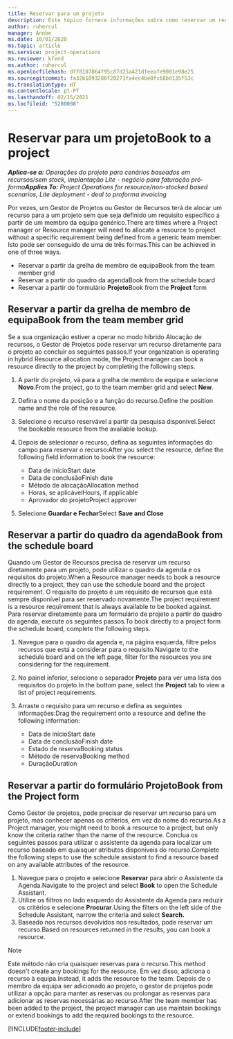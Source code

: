 ```yaml
---
title: Reservar para um projeto
description: Este tópico fornece informações sobre como reservar um recurso para um projeto.
author: ruhercul
manager: Annbe
ms.date: 10/01/2020
ms.topic: article
ms.service: project-operations
ms.reviewer: kfend
ms.author: ruhercul
ms.openlocfilehash: dff8107864f95c87d25a421dfeeafe9081e98e25
ms.sourcegitcommit: fa32b1893286f20271fa4ec4be8fc68bd135f53c
ms.translationtype: HT
ms.contentlocale: pt-PT
ms.lasthandoff: 02/15/2021
ms.locfileid: "5280008"
---
```

# <a name="book-to-a-project"></a><span data-ttu-id="f9794-103">Reservar para um projeto</span><span class="sxs-lookup"><span data-stu-id="f9794-103">Book to a project</span></span>

<span data-ttu-id="f9794-104">_**Aplica-se a:** Operações do projeto para cenários baseados em recursos/sem stock, implantação Lite - negócio para faturação pró-forma_</span><span class="sxs-lookup"><span data-stu-id="f9794-104">_**Applies To:** Project Operations for resource/non-stocked based scenarios, Lite deployment - deal to proforma invoicing_</span></span>

<span data-ttu-id="f9794-105">Por vezes, um Gestor de Projetos ou Gestor de Recursos terá de alocar um recurso para a um projeto sem que seja definido um requisito específico a partir de um membro da equipa genérico.</span><span class="sxs-lookup"><span data-stu-id="f9794-105">There are times where a Project manager or Resource manager will need to allocate a resource to project without a specific requirement being defined from a generic team member.</span></span> <span data-ttu-id="f9794-106">Isto pode ser conseguido de uma de três formas.</span><span class="sxs-lookup"><span data-stu-id="f9794-106">This can be achieved in one of three ways.</span></span>

- <span data-ttu-id="f9794-107">Reservar a partir da grelha de membro de equipa</span><span class="sxs-lookup"><span data-stu-id="f9794-107">Book from the team member grid</span></span>
- <span data-ttu-id="f9794-108">Reservar a partir do quadro da agenda</span><span class="sxs-lookup"><span data-stu-id="f9794-108">Book from the schedule board</span></span>
- <span data-ttu-id="f9794-109">Reservar a partir do formulário **Projeto**</span><span class="sxs-lookup"><span data-stu-id="f9794-109">Book from the **Project** form</span></span>

## <a name="book-from-the-team-member-grid"></a><span data-ttu-id="f9794-110">Reservar a partir da grelha de membro de equipa</span><span class="sxs-lookup"><span data-stu-id="f9794-110">Book from the team member grid</span></span>

<span data-ttu-id="f9794-111">Se a sua organização estiver a operar no modo híbrido Alocação de recursos, o Gestor de Projetos pode reservar um recurso diretamente para o projeto ao concluir os seguintes passos.</span><span class="sxs-lookup"><span data-stu-id="f9794-111">If your organization is operating in hybrid Resource allocation mode, the Project manager can book a resource directly to the project by completing the following steps.</span></span>

1. <span data-ttu-id="f9794-112">A partir do projeto, vá para a grelha de membro de equipa e selecione **Novo**.</span><span class="sxs-lookup"><span data-stu-id="f9794-112">From the project, go to the team member grid and select **New**.</span></span>
2. <span data-ttu-id="f9794-113">Defina o nome da posição e a função do recurso.</span><span class="sxs-lookup"><span data-stu-id="f9794-113">Define the position name and the role of the resource.</span></span>
3. <span data-ttu-id="f9794-114">Selecione o recurso reservável a partir da pesquisa disponível.</span><span class="sxs-lookup"><span data-stu-id="f9794-114">Select the bookable resource from the available lookup.</span></span>
4. <span data-ttu-id="f9794-115">Depois de selecionar o recurso, defina as seguintes informações do campo para reservar o recurso:</span><span class="sxs-lookup"><span data-stu-id="f9794-115">After you select the resource, define the following field information to book the resource:</span></span>

    - <span data-ttu-id="f9794-116">Data de início</span><span class="sxs-lookup"><span data-stu-id="f9794-116">Start date</span></span>
    - <span data-ttu-id="f9794-117">Data de conclusão</span><span class="sxs-lookup"><span data-stu-id="f9794-117">Finish date</span></span>
    - <span data-ttu-id="f9794-118">Método de alocação</span><span class="sxs-lookup"><span data-stu-id="f9794-118">Allocation method</span></span>
    - <span data-ttu-id="f9794-119">Horas, se aplicável</span><span class="sxs-lookup"><span data-stu-id="f9794-119">Hours, if applicable</span></span>
    - <span data-ttu-id="f9794-120">Aprovador do projeto</span><span class="sxs-lookup"><span data-stu-id="f9794-120">Project approver</span></span>

6. <span data-ttu-id="f9794-121">Selecione **Guardar e Fechar**</span><span class="sxs-lookup"><span data-stu-id="f9794-121">Select **Save and Close**</span></span>

## <a name="book-from-the-schedule-board"></a><span data-ttu-id="f9794-122">Reservar a partir do quadro da agenda</span><span class="sxs-lookup"><span data-stu-id="f9794-122">Book from the schedule board</span></span>

<span data-ttu-id="f9794-123">Quando um Gestor de Recursos precisa de reservar um recurso diretamente para um projeto, pode utilizar o quadro da agenda e os requisitos do projeto.</span><span class="sxs-lookup"><span data-stu-id="f9794-123">When a Resource manager needs to book a resource directly to a project, they can use the schedule board and the project requirement.</span></span> <span data-ttu-id="f9794-124">O requisito do projeto é um requisito de recursos que está sempre disponível para ser reservado novamente.</span><span class="sxs-lookup"><span data-stu-id="f9794-124">The project requirement is a resource requirement that is always available to be booked against.</span></span> <span data-ttu-id="f9794-125">Para reservar diretamente para um formulário de projeto a partir do quadro da agenda, execute os seguintes passos.</span><span class="sxs-lookup"><span data-stu-id="f9794-125">To book directly to a project form the schedule board, complete the following steps.</span></span>

1. <span data-ttu-id="f9794-126">Navegue para o quadro da agenda e, na página esquerda, filtre pelos recursos que está a considerar para o requisito.</span><span class="sxs-lookup"><span data-stu-id="f9794-126">Navigate to the schedule board and on the left page, filter for the resources you are considering for the requirement.</span></span>
2. <span data-ttu-id="f9794-127">No painel inferior, selecione o separador **Projeto** para ver uma lista dos requisitos do projeto.</span><span class="sxs-lookup"><span data-stu-id="f9794-127">In the bottom pane, select the **Project** tab to view a list of project requirements.</span></span>
3. <span data-ttu-id="f9794-128">Arraste o requisito para um recurso e defina as seguintes informações:</span><span class="sxs-lookup"><span data-stu-id="f9794-128">Drag the requirement onto a resource and define the following information:</span></span>

    - <span data-ttu-id="f9794-129">Data de início</span><span class="sxs-lookup"><span data-stu-id="f9794-129">Start date</span></span>
    - <span data-ttu-id="f9794-130">Data de conclusão</span><span class="sxs-lookup"><span data-stu-id="f9794-130">Finish date</span></span>
    - <span data-ttu-id="f9794-131">Estado de reserva</span><span class="sxs-lookup"><span data-stu-id="f9794-131">Booking status</span></span>
    - <span data-ttu-id="f9794-132">Método de reserva</span><span class="sxs-lookup"><span data-stu-id="f9794-132">Booking method</span></span>
    - <span data-ttu-id="f9794-133">Duração</span><span class="sxs-lookup"><span data-stu-id="f9794-133">Duration</span></span>

## <a name="book-from-the-project-form"></a><span data-ttu-id="f9794-134">Reservar a partir do formulário Projeto</span><span class="sxs-lookup"><span data-stu-id="f9794-134">Book from the Project form</span></span>

<span data-ttu-id="f9794-135">Como Gestor de projetos, pode precisar de reservar um recurso para um projeto, mas conhecer apenas os critérios, em vez do nome do recurso.</span><span class="sxs-lookup"><span data-stu-id="f9794-135">As a Project manager, you might need to book a resource to a project, but only know the criteria rather than the name of the resource.</span></span> <span data-ttu-id="f9794-136">Conclua os seguintes passos para utilizar o assistente da agenda para localizar um recurso baseado em quaisquer atributos disponíveis do recurso.</span><span class="sxs-lookup"><span data-stu-id="f9794-136">Complete the following steps to use the schedule assistant to find a resource based on any available attributes of the resource.</span></span> 

1. <span data-ttu-id="f9794-137">Navegue para o projeto e selecione **Reservar** para abrir o Assistente da Agenda.</span><span class="sxs-lookup"><span data-stu-id="f9794-137">Navigate to the project and select **Book** to open the Schedule Assistant.</span></span>
2. <span data-ttu-id="f9794-138">Utilize os filtros no lado esquerdo do Assistente da Agenda para reduzir os critérios e selecione **Procurar**.</span><span class="sxs-lookup"><span data-stu-id="f9794-138">Using the filters on the left side of the Schedule Assistant, narrow the criteria and select **Search.**</span></span>
3. <span data-ttu-id="f9794-139">Baseado nos recursos devolvidos nos resultados, pode reservar um recurso.</span><span class="sxs-lookup"><span data-stu-id="f9794-139">Based on resources returned in the results, you can book a resource.</span></span>

> [!NOTE]
> <span data-ttu-id="f9794-140">Este método não cria quaisquer reservas para o recurso.</span><span class="sxs-lookup"><span data-stu-id="f9794-140">This method doesn't create any bookings for the resource.</span></span> <span data-ttu-id="f9794-141">Em vez disso, adiciona o recurso à equipa.</span><span class="sxs-lookup"><span data-stu-id="f9794-141">Instead, it adds the resource to the team.</span></span> <span data-ttu-id="f9794-142">Depois de o membro da equipa ser adicionado ao projeto, o gestor de projetos pode utilizar a opção para manter as reservas ou prolongar as reservas para adicionar as reservas necessárias ao recurso.</span><span class="sxs-lookup"><span data-stu-id="f9794-142">After the team member has been added to the project, the project manager can use maintain bookings or extend bookings to add the required bookings to the resource.</span></span>


[!INCLUDE[footer-include](../includes/footer-banner.md)]